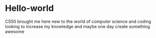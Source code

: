# Hello-world
CS50 brought me here
new to the world of computer science and coding 
looking to increase my knowledge and maybe one day create something awesome 
